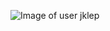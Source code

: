 ![Image of user jklep](https://centexcommercial.com/wp1/wp-content/uploads/2020/04/Jed_2019-280x300.png)
